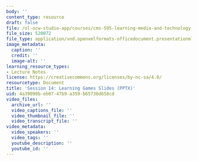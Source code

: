 ```yaml
---
body: ''
content_type: resource
draft: false
file: /ol-ocw-studio-app/courses/cms-595-learning-media-and-technology-spring-2024/mitcms_595_s24_ses14.pptx
file_size: 520072
file_type: application/vnd.openxmlformats-officedocument.presentationml.presentation
image_metadata:
  caption: ''
  credit: ''
  image-alt: ''
learning_resource_types:
- Lecture Notes
license: https://creativecommons.org/licenses/by-nc-sa/4.0/
resourcetype: Document
title: 'Session 14: Learning Games Slides (PPTX)'
uid: 4a39090b-eb07-47b9-a359-b65736d658cd
video_files:
  archive_url: ''
  video_captions_file: ''
  video_thumbnail_file: ''
  video_transcript_file: ''
video_metadata:
  video_speakers: ''
  video_tags: ''
  youtube_description: ''
  youtube_id: ''
---
```

